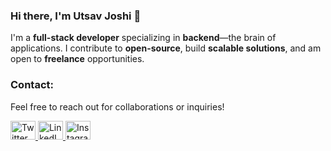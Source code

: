 ### Hi there, I'm Utsav Joshi 👋

I'm a **full-stack developer** specializing in **backend**—the brain of applications. I contribute to **open-source**, build **scalable solutions**, and am open to **freelance** opportunities.

### Contact:
Feel free to reach out for collaborations or inquiries!
<p align="left">
  <a href="https://x.com/joshi__utsav" target="_blank">
    <img src="https://upload.wikimedia.org/wikipedia/en/6/60/Twitter_bird_logo_2012.svg" alt="Twitter - Utsav Joshi" height="30" width="40" />
  </a>
  <a href="https://www.linkedin.com/in/joshi-utsav" target="_blank">
    <img src="https://upload.wikimedia.org/wikipedia/commons/e/ee/LinkedIn_icon.svg" alt="LinkedIn - Utsav Joshi" height="30" width="40" />
  </a>
  <a href="https://www.instagram.com/joshi___utsav" target="_blank">
     <img src="https://upload.wikimedia.org/wikipedia/commons/a/a5/Instagram_icon.png" alt="Instagram - Utsav Joshi" height="30" width="40" />
  </a>
</p>
